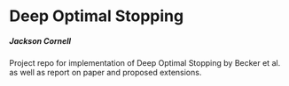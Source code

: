 # Deep Optimal Stopping
##### Jackson Cornell

Project repo for implementation of Deep Optimal Stopping by Becker et al. as well as report on paper and proposed extensions.